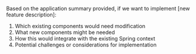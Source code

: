 Based on the application summary provided, if we want to implement [new feature description]:
1. Which existing components would need modification
2. What new components might be needed
3. How this would integrate with the existing Spring context
4. Potential challenges or considerations for implementation
